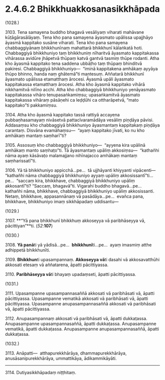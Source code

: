 # 2.4.6.2 Bhikkhuakkosanasikkhāpada

(1028.)

3103\. Tena samayena buddho bhagavā vesāliyaṃ viharati mahāvane kūṭāgārasālāyaṃ. Tena kho pana samayena āyasmato upālissa upajjhāyo āyasmā kappitako susāne viharati. Tena kho pana samayena chabbaggiyānaṃ bhikkhunīnaṃ mahattarā bhikkhunī kālaṅkatā hoti. Chabbaggiyā bhikkhuniyo taṃ bhikkhuniṃ nīharitvā āyasmato kappitakassa vihārassa avidūre jhāpetvā thūpaṃ katvā gantvā tasmiṃ thūpe rodanti. Atha kho āyasmā kappitako tena saddena ubbāḷho taṃ thūpaṃ bhinditvā pakiresi. Chabbaggiyā bhikkhuniyo—  “iminā kappitakena amhākaṃ ayyāya thūpo bhinno, handa naṃ ghātemā”ti mantesuṃ. Aññatarā bhikkhunī āyasmato upālissa etamatthaṃ ārocesi. Āyasmā upāli āyasmato kappitakassa etamatthaṃ ārocesi. Atha kho āyasmā kappitako vihārā nikkhamitvā nilīno acchi. Atha kho chabbaggiyā bhikkhuniyo yenāyasmato kappitakassa vihāro tenupasaṅkamiṃsu; upasaṅkamitvā āyasmato kappitakassa vihāraṃ pāsāṇehi ca leḍḍūhi ca ottharāpetvā, “mato kappitako”ti pakkamiṃsu.

3104\. Atha kho āyasmā kappitako tassā rattiyā accayena pubbaṇhasamayaṃ nivāsetvā pattacīvaramādāya vesāliṃ piṇḍāya pāvisi. Addasaṃsu kho chabbaggiyā bhikkhuniyo āyasmantaṃ kappitakaṃ piṇḍāya carantaṃ. Disvāna evamāhaṃsu—  “ayaṃ kappitako jīvati, ko nu kho amhākaṃ mantaṃ saṃharī”ti?

3105\. Assosuṃ kho chabbaggiyā bhikkhuniyo—  “ayyena kira upālinā amhākaṃ manto saṃhaṭo”ti. Tā āyasmantaṃ upāliṃ akkosiṃsu—  “kathañhi nāma ayaṃ kāsāvaṭo malamajjano nihīnajacco amhākaṃ mantaṃ saṃharissatī”ti.

3106\. Yā tā bhikkhuniyo appicchā…pe…  tā ujjhāyanti khiyyanti vipācenti—  “kathañhi nāma chabbaggiyā bhikkhuniyo ayyaṃ upāliṃ akkosissantī”ti…pe…  “saccaṃ kira, bhikkhave, chabbaggiyā bhikkhuniyo upāliṃ akkosantī”ti? “Saccaṃ, bhagavā”ti. Vigarahi buddho bhagavā…pe…  kathañhi nāma, bhikkhave, chabbaggiyā bhikkhuniyo upāliṃ akkosissanti. Netaṃ, bhikkhave, appasannānaṃ vā pasādāya…pe…  evañca pana, bhikkhave, bhikkhuniyo imaṃ sikkhāpadaṃ uddisantu—

(1029.)

3107\. **“Yā pana bhikkhunī bhikkhuṃ akkoseyya vā paribhāseyya vā, pācittiyan”**ti. (*52*:**107**)

(1030.)

3108\. **Yā panā**ti yā yādisā…pe…  **bhikkhunī**ti…pe…  ayaṃ imasmiṃ atthe adhippetā bhikkhunīti.

3109\. **Bhikkhun**ti upasampannaṃ. **Akkoseyya vā**ti dasahi vā akkosavatthūhi akkosati etesaṃ vā aññatarena, āpatti pācittiyassa.

3110\. **Paribhāseyya vā**ti bhayaṃ upadaṃseti, āpatti pācittiyassa.

(1031.)

3111\. Upasampanne upasampannasaññā akkosati vā paribhāsati vā, āpatti pācittiyassa. Upasampanne vematikā akkosati vā paribhāsati vā, āpatti pācittiyassa. Upasampanne anupasampannasaññā akkosati vā paribhāsati vā, āpatti pācittiyassa.

3112\. Anupasampannaṃ akkosati vā paribhāsati vā, āpatti dukkaṭassa. Anupasampanne upasampannasaññā, āpatti dukkaṭassa. Anupasampanne vematikā, āpatti dukkaṭassa. Anupasampanne anupasampannasaññā, āpatti dukkaṭassa.

(1032.)

3113\. Anāpatti—  atthapurekkhārāya, dhammapurekkhārāya, anusāsanipurekkhārāya, ummattikāya, ādikammikāyāti.

---

3114\. Dutiyasikkhāpadaṃ niṭṭhitaṃ.

